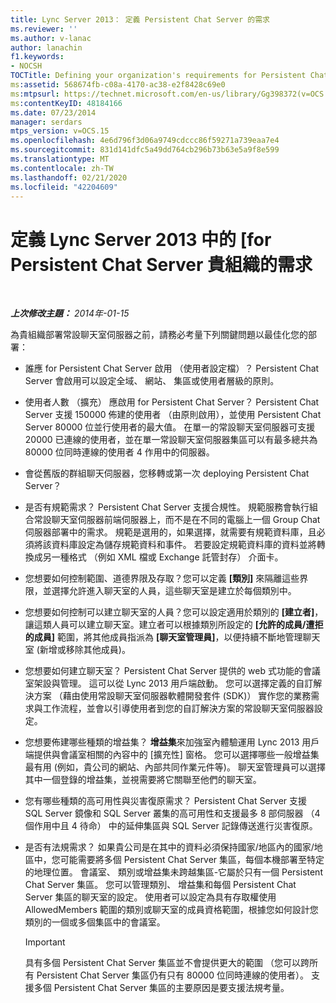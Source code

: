```yaml
---
title: Lync Server 2013： 定義 Persistent Chat Server 的需求
ms.reviewer: ''
ms.author: v-lanac
author: lanachin
f1.keywords:
- NOCSH
TOCTitle: Defining your organization's requirements for Persistent Chat Server
ms:assetid: 568674fb-c08a-4170-ac38-e2f8428c69e0
ms:mtpsurl: https://technet.microsoft.com/en-us/library/Gg398372(v=OCS.15)
ms:contentKeyID: 48184166
ms.date: 07/23/2014
manager: serdars
mtps_version: v=OCS.15
ms.openlocfilehash: 4e6d796f3d06a9749cdccc86f59271a739eaa7e4
ms.sourcegitcommit: 831d141dfc5a49dd764cb296b73b63e5a9f8e599
ms.translationtype: MT
ms.contentlocale: zh-TW
ms.lasthandoff: 02/21/2020
ms.locfileid: "42204609"
---
```

<div data-xmlns="http://www.w3.org/1999/xhtml">

<div class="topic" data-xmlns="http://www.w3.org/1999/xhtml" data-msxsl="urn:schemas-microsoft-com:xslt" data-cs="https://msdn.microsoft.com/">

<div data-asp="https://msdn2.microsoft.com/asp">

# <a name="defining-your-organizations-requirements-for-persistent-chat-server-in-lync-server-2013"></a>定義 Lync Server 2013 中的 [for Persistent Chat Server 貴組織的需求

</div>

<div id="mainSection">

<div id="mainBody">

<span> </span>

_**上次修改主題：** 2014年-01-15_

為貴組織部署常設聊天室伺服器之前，請務必考量下列關鍵問題以最佳化您的部署：

  - 誰應 for Persistent Chat Server 啟用 （使用者設定檔）？ Persistent Chat Server 會啟用可以設定全域、 網站、 集區或使用者層級的原則。

  - 使用者人數 （擴充） 應啟用 for Persistent Chat Server？ Persistent Chat Server 支援 150000 佈建的使用者 （由原則啟用），並使用 Persistent Chat Server 80000 位並行使用者的最大值。 在單一的常設聊天室伺服器可支援 20000 已連線的使用者，並在單一常設聊天室伺服器集區可以有最多總共為 80000 位同時連線的使用者 4 作用中的伺服器。

  - 會從舊版的群組聊天伺服器，您移轉或第一次 deploying Persistent Chat Server？

  - 是否有規範需求？ Persistent Chat Server 支援合規性。 規範服務會執行組合常設聊天室伺服器前端伺服器上，而不是在不同的電腦上一個 Group Chat 伺服器部署中的需求。 規範是選用的，如果選擇，就需要有規範資料庫，且必須將該資料庫設定為儲存規範資料和事件。 若要設定規範資料庫的資料並將轉換成另一種格式 （例如 XML 檔或 Exchange 託管封存） 介面卡。

  - 您想要如何控制範圍、道德界限及存取？您可以定義 **[類別]** 來隔離這些界限，並選擇允許進入聊天室的人員，這些聊天室是建立於每個類別中。

  - 您想要如何控制可以建立聊天室的人員？您可以設定適用於類別的 **[建立者]**，讓這類人員可以建立聊天室。建立者可以根據類別所設定的 **[允許的成員/遭拒的成員]** 範圍，將其他成員指派為 **[聊天室管理員]**，以便持續不斷地管理聊天室 (新增或移除其他成員)。

  - 您想要如何建立聊天室？ Persistent Chat Server 提供的 web 式功能的會議室架設與管理。 這可以從 Lync 2013 用戶端啟動。 您可以選擇定義的自訂解決方案 （藉由使用常設聊天室伺服器軟體開發套件 (SDK)） 實作您的業務需求與工作流程，並會以引導使用者到您的自訂解決方案的常設聊天室伺服器設定。

  - 您想要佈建哪些種類的增益集？ **增益集**來加強室內體驗運用 Lync 2013 用戶端提供與會議室相關的內容中的 [擴充性] 窗格。 您可以選擇哪些一般增益集最有用 (例如，貴公司的網站、內部共同作業元件等)。 聊天室管理員可以選擇其中一個登錄的增益集，並視需要將它關聯至他們的聊天室。

  - 您有哪些種類的高可用性與災害復原需求？ Persistent Chat Server 支援 SQL Server 鏡像和 SQL Server 叢集的高可用性和支援最多 8 部伺服器 （4 個作用中且 4 待命） 中的延伸集區與 SQL Server 記錄傳送進行災害復原。

  - 是否有法規需求？ 如果貴公司是在其中的資料必須保持國家/地區內的國家/地區中，您可能需要將多個 Persistent Chat Server 集區，每個本機部署至特定的地理位置。 會議室、 類別或增益集未跨越集區-它屬於只有一個 Persistent Chat Server 集區。 您可以管理類別、 增益集和每個 Persistent Chat Server 集區的聊天室的設定。 使用者可以設定為具有存取權使用 AllowedMembers 範圍的類別或聊天室的成員資格範圍，根據您如何設計您類別的一個或多個集區中的會議室。
    
    <div>
    

    > [!IMPORTANT]  
    > 具有多個 Persistent Chat Server 集區並不會提供更大的範圍 （您可以跨所有 Persistent Chat Server 集區仍有只有 80000 位同時連線的使用者）。 支援多個 Persistent Chat Server 集區的主要原因是要支援法規考量。

    
    </div>

</div>

<span> </span>

</div>

</div>

</div>

